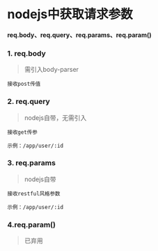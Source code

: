 # nodejs中获取请求参数

**req.body、req.query、req.params、req.param()**

### 1. req.body
> 需引入body-parser

    接收post传值
<!--more-->
### 2. req.query
> nodejs自带，无需引入

    接收get传参

    示例：/app/user/:id

### 3. req.params
> nodejs自带

    接收restful风格参数

    示例：/app/user/:id

### 4.req.param()
> 已弃用
